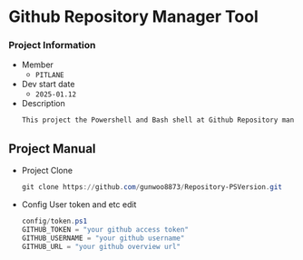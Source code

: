 # Github Repository Manager Tool

### Project Information
* Member
    * `PITLANE`
* Dev start date
    * `2025-01.12`
* Description
    ```md
    This project the Powershell and Bash shell at Github Repository managerment script
    ```

## Project Manual
* Project Clone
    ```ps1
    git clone https://github.com/gunwoo8873/Repository-PSVersion.git
    ```
* Config User token and etc edit
    ```ps1
    config/token.ps1
    GITHUB_TOKEN = "your github access token"
    GITHUB_USERNAME = "your github username"
    GITHUB_URL = "your github overview url"
    ```
